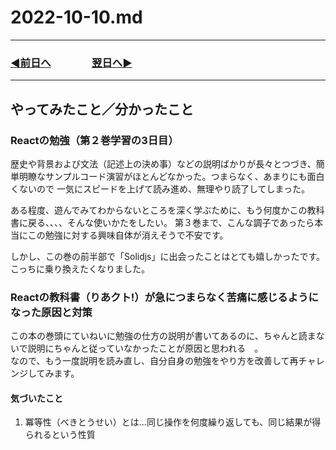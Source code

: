 # 2022-10-10.md
  
---
### [◀️前日へ](https://github.com/yuasys/chatty-journal/blob/main/2022/10/2022-10-09.md)&emsp;&emsp;&emsp;&emsp;[翌日へ▶️](https://github.com/yuasys/chatty-journal/blob/main/2022/10/2022-10-11.md)
---

## やってみたこと／分かったこと

### Reactの勉強（第２巻学習の3日目）

歴史や背景および文法（記述上の決め事）などの説明ばかりが長々とつづき、簡単明瞭なサンプルコード演習がほとんどなかった。つまらなく、あまりにも面白くないので
一気にスピードを上げて読み進め、無理やり読了してしまった。

ある程度、遊んでみてわからないところを深く学ぶために、もう何度かこの教科書に戻る、、、、そんな使いかたをしたい。
第３巻まで、こんな調子であったら本当にこの勉強に対する興味自体が消えそうで不安です。  

しかし、この巻の前半部で「Solidjs」に出会ったことはとても嬉しかったです。こっちに乗り換えたくなりました。

### Reactの教科書（りあクト!）が急につまらなく苦痛に感じるようになった原因と対策

この本の巻頭にていねいに勉強の仕方の説明が書いてあるのに、ちゃんと読まないで説明にちゃんと従っていなかったことが原因と思われる　。  
なので、もう一度説明を読み直し、自分自身の勉強をやり方を改善して再チャレンジしてみます。

#### 気づいたこと

1. 冪等性（べきとうせい）とは...同じ操作を何度繰り返しても、同じ結果が得られるという性質
